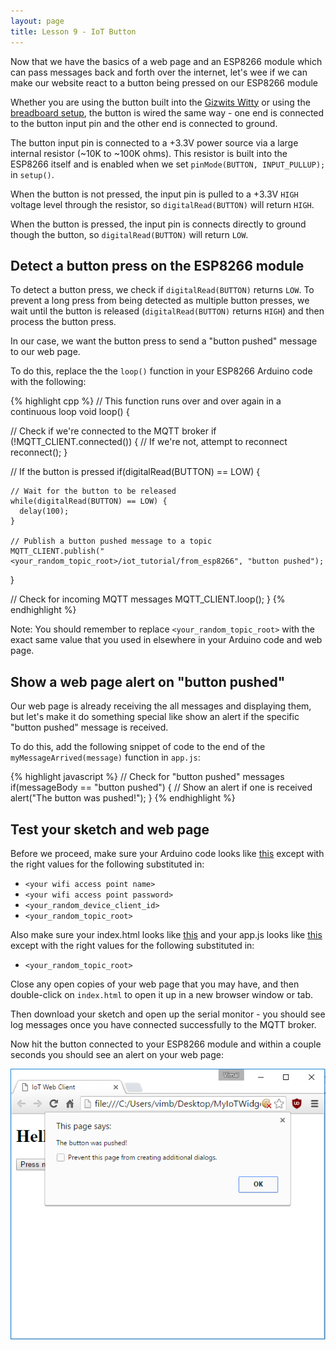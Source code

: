 ```yaml
---
layout: page
title: Lesson 9 - IoT Button
---
```


Now that we have the basics of a web page and an ESP8266 module which can pass messages back and forth over the internet, let's wee if we can make our website react to a button being pressed on our ESP8266 module

Whether you are using the button built into the [Gizwits Witty](../Witty/info.html) or using the [breadboard setup](../Breadboard/setup.md), the button is wired the same way - one end is connected to the button input pin and the other end is connected to ground.

The button input pin is connected to a +3.3V power source via a large internal resistor (~10K to ~100K ohms). This resistor is built into the ESP8266 itself and is enabled when we set ```pinMode(BUTTON, INPUT_PULLUP);``` in ```setup()```.

When the button is not pressed, the input pin is pulled to a +3.3V ```HIGH``` voltage level through the resistor, so ```digitalRead(BUTTON)``` will return ```HIGH```. 

When the button is pressed, the input pin is connects directly to ground though the button, so ```digitalRead(BUTTON)``` will return ```LOW```. 


## **Detect a button press on the ESP8266 module**

To detect a button press, we check if ```digitalRead(BUTTON)``` returns ```LOW```. To prevent a long press from being detected as multiple button presses, we wait until the button is released (```digitalRead(BUTTON)``` returns ```HIGH```) and then process the button press.

In our case, we want the button press to send a "button pushed" message to our web page.

To do this, replace the the ```loop()``` function in your ESP8266 Arduino code with the following:

{% highlight cpp %}
// This function runs over and over again in a continuous loop
void loop() {

  // Check if we're connected to the MQTT broker
  if (!MQTT_CLIENT.connected()) {
    // If we're not, attempt to reconnect
    reconnect();
  }

  // If the button is pressed
  if(digitalRead(BUTTON) == LOW) {

    // Wait for the button to be released
    while(digitalRead(BUTTON) == LOW) {
      delay(100);    
    }

    // Publish a button pushed message to a topic
    MQTT_CLIENT.publish("<your_random_topic_root>/iot_tutorial/from_esp8266", "button pushed");

  }

  // Check for incoming MQTT messages
  MQTT_CLIENT.loop();
}
{% endhighlight %}

Note: You should remember to replace ```<your_random_topic_root>``` with the exact same value that you used in elsewhere in your Arduino code and web page. 

## **Show a web page alert on "button pushed"**

Our web page is already receiving the all messages and displaying them, but let's make it do something special like show an alert if the specific "button pushed" message is received.

To do this, add the following snippet of code to the end of the ```myMessageArrived(message)``` function in ```app.js```:

{% highlight javascript %}
  // Check for "button pushed" messages
  if(messageBody == "button pushed") {
    // Show an alert if one is received
    alert("The button was pushed!");
  }
{% endhighlight %}

## **Test your sketch and web page**

Before we proceed, make sure your Arduino code looks like [this](MyIoTWidget.ino) except with the right values for the following substituted in:

* ```<your wifi access point name>```
* ```<your wifi access point password>```
* ```<your_random_device_client_id>```
* ```<your_random_topic_root>```

Also make sure your index.html looks like [this](index.html) and your app.js looks like [this](app.js) except with the right values for the following substituted in:

* ```<your_random_topic_root>```


Close any open copies of your web page that you may have, and then double-click on ```index.html``` to open it up in a new browser window or tab.

Then download your sketch and open up the serial monitor - you should see log messages once you have connected successfully to the MQTT broker.

Now hit the button connected to your ESP8266 module and within a couple seconds you should see an alert on your web page:

![Button Pushed](button_pushed.png "Button Pushed")

